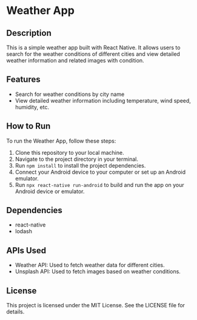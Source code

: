 # Weather App

## Description
This is a simple weather app built with React Native. It allows users to search for the weather conditions of different cities and view detailed weather information and related images with condition.

## Features
- Search for weather conditions by city name
- View detailed weather information including temperature, wind speed, humidity, etc.

## How to Run
To run the Weather App, follow these steps:

1. Clone this repository to your local machine.
2. Navigate to the project directory in your terminal.
3. Run `npm install` to install the project dependencies.
4. Connect your Android device to your computer or set up an Android emulator.
5. Run `npx react-native run-android` to build and run the app on your Android device or emulator.

## Dependencies
- react-native
- lodash

## APIs Used
- Weather API: Used to fetch weather data for different cities.
- Unsplash API: Used to fetch images based on weather conditions.

## License
This project is licensed under the MIT License. See the LICENSE file for details.
